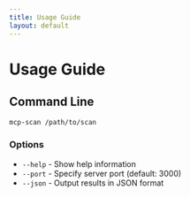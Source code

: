 ```yaml
---
title: Usage Guide
layout: default
---
```


# Usage Guide

## Command Line

```bash
mcp-scan /path/to/scan
```

### Options

- `--help` - Show help information
- `--port` - Specify server port (default: 3000)
- `--json` - Output results in JSON format